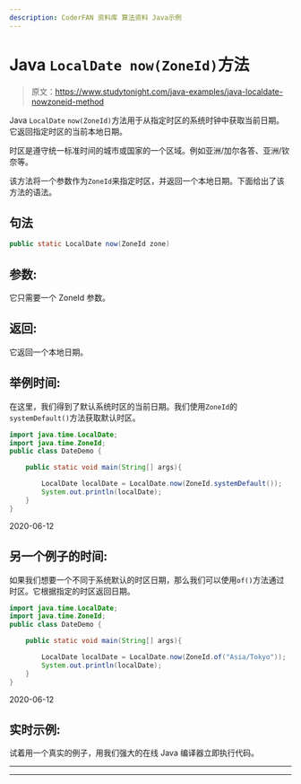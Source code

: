 ```yaml
---
description: CoderFAN 资料库 算法资料 Java示例
---
```


# Java `LocalDate now(ZoneId)`方法

> 原文：<https://www.studytonight.com/java-examples/java-localdate-nowzoneid-method>

Java `LocalDate` `now(ZoneId)`方法用于从指定时区的系统时钟中获取当前日期。它返回指定时区的当前本地日期。

时区是遵守统一标准时间的城市或国家的一个区域。例如亚洲/加尔各答、亚洲/钦奈等。

该方法将一个参数作为`ZoneId`来指定时区，并返回一个本地日期。下面给出了该方法的语法。

## 句法

```java
public static LocalDate now(ZoneId zone)
```

## 参数:

它只需要一个 ZoneId 参数。

## 返回:

它返回一个本地日期。

## 举例时间:

在这里，我们得到了默认系统时区的当前日期。我们使用`ZoneId`的`systemDefault()`方法获取默认时区。

```java
import java.time.LocalDate;
import java.time.ZoneId;
public class DateDemo {

	public static void main(String[] args){  

		LocalDate localDate = LocalDate.now(ZoneId.systemDefault());
		System.out.println(localDate);		
	}
}
```

2020-06-12

## 另一个例子的时间:

如果我们想要一个不同于系统默认的时区日期，那么我们可以使用`of()`方法通过时区。它根据指定的时区返回日期。

```java
import java.time.LocalDate;
import java.time.ZoneId;
public class DateDemo {

	public static void main(String[] args){  

		LocalDate localDate = LocalDate.now(ZoneId.of("Asia/Tokyo"));
		System.out.println(localDate);		
	}
}
```

2020-06-12

## 实时示例:

试着用一个真实的例子，用我们强大的在线 Java 编译器立即执行代码。

* * *

* * *